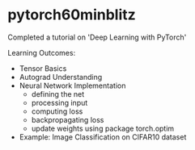 # pytorch60minblitz
Completed a tutorial on 'Deep Learning with PyTorch'

Learning Outcomes:

- Tensor Basics
- Autograd Understanding
- Neural Network Implementation 
    - defining the net
    - processing input
    - computing loss
    - backpropagating loss
    - update weights using package torch.optim
- Example: Image Classification on CIFAR10 dataset
